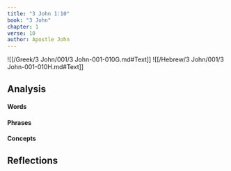 ```yaml
---
title: "3 John 1:10"
book: "3 John"
chapter: 1
verse: 10
author: Apostle John
---
```

![[/Greek/3 John/001/3 John-001-010G.md#Text]]
![[/Hebrew/3 John/001/3 John-001-010H.md#Text]]

## Analysis

#### Words

#### Phrases

#### Concepts

## Reflections
